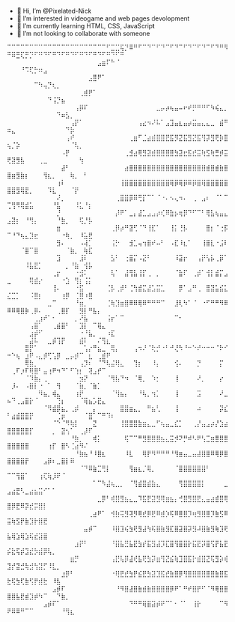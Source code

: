 - 👋 Hi, I’m @Pixelated-Nick
- 👀 I’m interested in videogame and web pages devolopment
- 🌱 I’m currently learning HTML, CSS, JavaScript
- 💞️ I’m not looking to collaborate with someone
<!---
Pixelated-Nick/Pixelated-Nick is a ✨ special ✨ repository because its `README.md` (this file) appears on your GitHub profile.
You can click the Preview link to take a look at your changes.
--->

⠉⠉⠉⠉⠉⠉⠉⠉⠉⠉⠉⠉⠉⠉⠉⠉⠉⠉⠉⠉⠉⠉⠋⣉⣉⢯⡙⠿⠛⠋⠉⠙⠉⠋⠙⠉⠋⠙⠉⠋⠙⠉⠋⠙⠉⠋⠙⠛⠻⠛⠿⣛⢏⡛⡙⠋⠛⠙⠋⠛⠙⠋⠛⠙⠋⠛⠙⠋⠛⠙⠋⠛⠙⠋⠛
⠀⠀⠀⠀⠀⠀⠀⠀⠀⠀⠀⠀⠀⠀⠀⠀⠀⠀⠀⠀⣠⣶⠏⠓⠈⠀⠀⠀⠀⠀⠀⠀⠀⠀⠀⠀⠀⠀⠀⠀⠀⠀⠀⠀⠀⠀⠀⠀⠀⠀⠀⠀⠘⠩⢏⡓⠶⣠⠀⠀⠀⠀⠀⠀⠀⠀⠀⠀⠀⠀⠀⠀⠀⠀⠀
⠀⠀⠀⠀⠀⠀⠀⠀⠀⠀⠀⠀⠀⠀⠀⠀⠀⠀⣠⣿⠟⠁⠀⠀⠀⠀⠀⠀⠀⠀⠀⠀⠀⠀⠀⠀⠀⠀⠀⠀⠀⠀⠀⠀⠀⠀⠀⠀⠀⠀⠀⠀⠀⠀⠀⠉⠳⢤⡙⢆⡀⠀⠀⠀⠀⠀⠀⠀⠀⠀⠀⠀⠀⠀⠀
⠀⠀⠀⠀⠀⠀⠀⠀⠀⠀⠀⠀⠀⠀⠀⠀⢀⣾⡟⠁⠀⠀⠀⠀⠀⠀⠀⠀⠀⠀⠀⠀⠀⠀⠀⠀⠀⠀⠀⠀⠀⠀⠀⠀⠀⠀⠀⠀⠀⠀⠀⠀⠀⠀⠀⠀⠀⠀⠙⢨⡙⣦⠀⠀⠀⠀⠀⠀⠀⠀⠀⠀⠀⠀⠀
⠀⠀⠀⠀⠀⠀⠀⠀⠀⠀⠀⠀⠀⠀⠀⢠⡿⠏⠀⠀⠀⠀⠀⠀⠀⠀⠀⠀⠀⠀⠀⠀⠀⣀⡤⡴⢦⣤⠤⠖⠞⡛⠛⠛⠋⠳⢮⣄⡀⠀⠀⠀⠀⠀⠀⠀⠀⠀⠀⠀⠙⠶⣣⡀⠀⠀⠀⠀⠀⠀⠀⠀⠀⠀⠀
⠀⠀⠀⠀⠀⠀⠀⠀⠀⠀⠀⠀⠀⠀⢠⡟⠁⠀⠀⠀⠀⠀⠀⠀⠀⠀⠀⠀⠀⢠⣔⠲⠜⠧⠁⣠⣹⣤⣆⣤⡴⣭⣤⣄⣄⣀⠀⣾⠛⠶⣄⠀⠀⠀⠀⠀⠀⠀⠀⠀⠀⠀⠙⡷⠀⠀⠀⠀⠀⠀⠀⠀⠀⠀⠀
⠀⠀⠀⠀⠀⠀⠀⠀⠀⠀⠀⠀⠀⢠⠞⠀⠀⠀⠀⠀⠀⠀⠀⠀⠀⠀⠀⢀⣶⠋⣈⣴⣾⣿⣿⣟⣯⡻⣝⣯⣻⣝⣯⢻⡽⣻⢟⡷⣿⢦⡈⡵⠀⠀⠀⠀⠀⠀⠀⠀⠀⠀⠀⠈⢧⡀⠀⠀⠀⠀⠀⠀⠀⠀⠀
⠀⠀⠀⠀⠀⠀⠀⠀⠀⠀⠀⠀⠠⡟⠀⠀⠀⠀⠀⠀⠀⠀⠀⠀⠀⠀⢀⣺⣴⢿⣻⣽⣾⣿⣿⣿⣿⣳⣽⣖⣯⣞⣭⢷⣫⢷⣛⡾⣭⢟⣽⣻⣧⠀⠀⠀⢀⣀⠀⠀⠀⠀⠀⠀⠀⢳⠀⠀⠀⠀⠀⠀⠀⠀⠀
⠀⠀⠀⠀⠀⠀⠀⠀⠀⠀⠀⠀⣼⠃⠀⠀⠀⠀⠀⠀⠀⠀⠀⠀⠀⠀⣴⣿⣿⣿⣿⣿⣿⣿⣿⣿⣿⣿⣿⣿⣿⣿⣿⣿⣾⣿⣾⣷⣿⣿⣶⣻⣷⡆⠀⠀⠀⢻⣆⡀⠀⠀⠀⢷⡀⠀⠃⠀⠀⠀⠀⠀⠀⠀⠀
⠀⠀⠀⠀⠀⠀⠀⠀⠀⠀⠀⢰⠇⠀⠀⠀⠀⠀⠀⠀⠀⠀⠀⠀⠀⢸⣿⣿⣿⣿⣿⣿⣿⣿⣿⣿⢿⡿⢿⡿⠿⡿⣿⢿⣿⣿⣿⣿⣿⣿⣿⣻⢿⣟⡀⠀⠀⠀⠹⣇⠀⠀⠀⠈⡟⠀⠀⠀⠀⠀⠀⠀⠀⠀⠀
⠀⠀⠀⠀⠀⠀⠀⠀⠀⠀⠀⠜⡀⠀⠀⠀⠀⠀⠀⠀⠀⠀⠀⠀⢀⣿⣿⡿⠿⢛⡏⠉⠁⠈⠐⠄⠢⢄⠲⠄⠀⢀⠀⣠⠆⠀⠈⠁⠉⢉⢻⠻⢿⣾⣥⠀⠀⠀⠀⠘⣧⠀⠀⠀⠸⣅⠘⡆⠀⠀⠀⠀⠀⠀⠀
⠀⠀⠀⠀⠀⠀⠀⠀⠀⠀⠀⡘⠀⠀⠀⠀⠀⠀⠀⠀⠀⠀⠀⠀⡼⠟⠁⣀⡄⣼⣁⣠⣠⡴⢎⠿⣷⡦⢶⡿⠙⠋⠉⠃⢿⣧⢦⣤⣄⣠⣽⡆⠀⠘⢻⡄⠀⠀⠀⠀⠘⣷⡀⠀⠀⢯⡘⡧⠀⠀⠀⠀⠀⠀⠀
⠀⠀⠀⠀⠀⠀⠀⠀⠀⠀⠀⣶⠀⠀⠀⠀⠀⠀⠀⠀⠀⠀⠀⢀⡿⡴⠛⣽⢋⠈⠙⢸⣏⠁⠀⠀⢸⡅⢘⡧⠀⠀⠀⠀⣿⡆⠈⢐⡯⠉⠘⠙⢦⣄⣹⣖⠀⠀⠀⠀⠀⠐⢷⡀⠀⠸⣥⣟⠀⠀⠀⠀⠀⠀⠀
⠀⠀⠀⠀⠀⠀⠀⠀⠀⠀⠀⣻⠄⠀⠀⠀⠠⢼⡁⠀⠀⠀⠀⢨⡓⠀⠀⣺⣁⢤⢲⣿⠞⠤⠃⠀⠠⣏⠸⣆⠁⠀⠀⢸⣿⣇⠐⣨⠇⠀⠀⠀⠈⣿⠉⣿⠀⠀⠀⠀⠀⠀⠈⣷⡀⠀⢷⣏⠀⠀⠀⠀⠀⠀⠀
⠀⠀⠀⠀⠀⠀⠀⠀⠀⠀⠀⣹⠀⠀⠀⠀⣸⠇⠀⠀⠀⠀⠀⣣⠃⠀⢐⣿⡍⠠⣝⠃⠀⠀⠀⠀⠀⠸⣽⡖⠀⠀⢠⡟⢣⡧⢀⡿⠁⠀⠀⠀⠀⠸⣧⣟⡁⠀⠀⠀⠀⠀⡀⠘⣷⠀⢺⡧⠀⠀⠀⠀⠀⠀⠀
⠀⠀⠀⠀⠀⠀⠀⠀⠀⠀⢀⡖⠀⠀⠀⠐⣺⠅⠀⠀⠀⠀⠀⢧⠁⠀⣼⢻⣧⢸⡏⢀⠀⡀⠀⠀⠀⠈⣷⠏⠀⢀⡾⠁⢺⡇⣾⡍⣠⣀⠀⠀⠀⠀⢿⣾⡔⠀⠀⠀⠀⠐⣱⠀⢻⡆⢨⡅⠀⠀⠀⠀⠀⠀⠀
⠀⠀⠀⠀⠀⠀⠀⠀⠀⠀⢸⠄⠀⠀⠀⠐⣯⠀⠀⠀⠀⠀⢈⡧⢀⡾⠃⢈⢳⣾⣍⣼⣡⣭⣁⠀⠀⠀⡿⠁⣠⠛⢀⠀⣿⣽⣥⣮⣅⣌⣉⡁⠀⠀⠨⣿⡆⠀⠀⠀⠀⢰⡿⠀⢈⣿⠰⣿⠀⠀⠀⠀⠀⠀⠀
⠀⠀⠀⠀⠀⠀⠀⠀⠀⣀⠉⠀⠀⠀⠀⠘⣶⡀⠀⠀⠀⠀⢈⢷⣹⣶⣿⠿⠿⢿⠿⠛⠛⠛⠉⠀⠀⣸⢇⠳⠁⠈⠀⠐⠋⠛⠛⠻⠿⠿⠿⢿⣿⡷⢀⡿⠄⠀⠀⠀⢀⣿⡏⠀⠀⣻⡇⠛⣧⡄⠀⠀⠀⠀⠀
⠀⠀⠀⠀⠀⠀⢀⣰⠞⠁⠂⠀⠀⠀⠀⡀⠜⣧⠀⠀⠀⠀⢨⡖⠁⠉⠀⠀⠀⠀⠀⠀⠀⠀⠀⠀⠀⠉⠂⠀⠀⠀⠀⠀⠀⠀⠀⠀⠀⠀⠀⠀⠀⠀⢠⣿⠁⠀⠀⢀⣾⣿⠃⠀⠀⣹⡇⠀⠉⢿⣄⠀⠀⠀⠀
⠀⠀⠀⠀⠀⣰⡾⠋⠀⠀⠀⠀⠀⠀⠀⠀⠐⠘⣧⡀⠀⠀⠰⣏⠀⠀⠀⠀⠀⠀⠀⠀⠀⠀⠀⠀⠀⠀⠀⠀⠀⠀⠀⠀⠀⠀⠀⠀⠀⠀⠀⠀⠀⠀⣼⠧⠀⠀⣀⡾⢹⡟⠀⠀⠀⣾⠇⠀⠀⠌⢻⣆⠀⠀⠀
⠀⠀⠀⠀⣿⡟⠁⠀⠀⠀⠀⠀⠀⠀⠀⠀⠀⢡⡔⠛⣦⣀⠀⢿⡄⠀⠀⠀⢠⠲⠜⠈⢗⡚⠐⠃⠚⢜⠳⠘⠒⠑⠞⠒⠒⠒⠈⠗⠊⠒⠑⢦⠀⣰⠟⠠⣄⡾⢋⢡⡿⠀⣀⡤⡾⠉⠀⣆⠀⢀⣾⠟⠀⠀⠀
⠀⠀⠀⠀⢿⣷⡀⠀⠀⠀⠀⠀⠀⠀⠀⠀⢠⡹⠆⠀⠈⠙⢧⣬⢿⣄⠀⠀⢹⡆⠀⠀⠸⡄⠀⠀⠀⢪⠄⠀⠀⠀⡙⠀⠀⠀⠀⡍⠀⠀⢀⠏⡰⠏⢿⣿⠃⣤⢰⠟⠲⠙⠁⠋⢱⡆⠀⢽⣠⡞⠉⠀⠀⠀⠀
⠀⠀⠀⠀⠈⠹⣷⡄⢀⠀⠀⠀⠀⠀⠀⠀⣲⡝⠀⠀⠀⠀⠈⢻⣧⠙⠲⠀⠈⢿⡀⠀⠱⡂⠀⠀⠀⢸⠀⠀⠀⠀⠜⡀⠀⠀⠀⡔⠀⠀⡸⠄⠀⠠⣿⡇⠐⠀⠁⠀⢻⠀⠀⠀⠈⣷⡀⠈⣷⡁⠀⠀⠀⠀⠀
⠀⠀⠀⠀⠀⠀⠀⠻⣦⡀⢾⣄⠀⠀⠀⢰⡟⠀⠀⠀⠀⠀⠀⠈⢻⣦⡄⠀⠀⠘⢧⡀⢲⡁⠀⠀⠀⢸⠀⠀⠀⠀⣩⠀⠀⠀⠀⠜⣀⠦⠙⢀⣠⣿⡗⠈⠀⠀⠀⠀⢙⡆⠀⠀⠀⠈⢿⣦⡡⣟⣄⠀⠀⠀⠀
⠀⠀⠀⠀⠀⠀⠀⠀⠈⠻⣾⡿⣦⡀⢀⡾⠀⠀⠀⡄⠀⠀⠀⠀⠀⣿⣿⣶⣄⡀⠀⠛⣦⢃⠀⠀⠀⢸⠀⠀⠀⠀⠴⠀⠀⠀⠀⡽⣎⠃⣴⣾⣿⣿⡟⠀⠀⠀⠀⠀⢈⡶⠀⠀⠀⠀⠈⣿⠁⠉⠛⠹⠆⠀⠀
⠀⠀⠀⠀⠀⠀⠀⠀⠀⠀⠈⠑⠈⠻⢷⡇⠀⠀⠀⣝⠀⠀⠀⠀⠀⢸⣿⣿⣿⣷⣶⣄⣀⠋⢦⣤⣀⣎⡁⠀⠀⢀⡜⣤⣠⡴⡜⣱⣴⣿⣿⣿⣿⣿⡏⠀⠀⠀⠀⡀⠀⣽⢢⠁⠀⢀⡼⠏⠀⠀⠀⠀⠀⠀⠀
⠀⠀⠀⠀⠀⠀⠀⠀⠀⠀⠀⠀⠀⠀⠘⣷⡀⠀⠀⢾⡅⠀⠀⠀⠀⠀⢯⠉⠉⠛⣻⣿⣿⣿⣦⣄⣭⡺⠝⡛⠾⠣⠟⢣⣉⣶⣿⣿⣿⣿⣿⣿⣿⣿⠀⠀⠀⠀⢰⡏⠀⣿⠣⢈⣴⠻⠌⠀⠀⠀⠀⠀⠀⠀⠀
⠀⠀⠀⠀⠀⠀⠀⠀⠀⠀⠀⠀⠀⠀⠀⠘⣷⣦⠘⠸⣿⣆⠀⠀⠀⠀⠸⣇⠀⠀⢿⡟⠻⠛⠛⠛⠘⢻⣶⣤⣀⣤⣼⣿⣿⠿⢿⡿⣿⣿⣿⣿⣿⡟⠀⠀⠀⣠⡿⠆⣀⣿⡇⠿⠀⠀⠀⠀⠀⠀⠀⠀⠀⠀⠀
⠀⠀⠀⠀⠀⠀⠀⠀⠀⠀⠀⠀⠀⠀⠀⠀⠈⠙⠿⣷⣉⢛⡇⠀⠀⠀⠀⢻⣶⣆⡈⢿⡀⠀⠀⠀⠀⠈⣿⣿⣿⣿⣿⣿⠃⠀⠀⠀⠀⠉⠉⢻⣿⠁⠀⠀⢰⢏⢷⡸⠟⠈⠀⠀⠀⠀⠀⠀⠀⠀⠀⠀⠀⠀⠀
⠀⠀⠀⠀⠀⠀⠀⠀⠀⠀⠀⠀⠀⠀⠀⠀⠀⠀⠀⠁⠉⠳⣼⢦⣀⡀⠀⠈⢻⣾⣿⣾⣷⣄⠀⠀⠀⠀⢻⣿⣿⣿⣿⡇⠀⠀⠀⠀⣀⣠⣴⣟⠣⣀⣴⣦⣭⠊⠁⠁⠀⠀⠀⠀⠀⠀⠀⠀⠀⠀⠀⠀⠀⠀⠀
⠀⠀⠀⠀⠀⠀⠀⠀⠀⠀⠀⠀⠀⠀⠀⠀⠀⠀⠀⠀⣀⡿⠃⢾⣿⣻⣦⣄⣀⠹⣯⣟⣽⣻⢿⣶⣦⡄⢚⣿⣻⣿⣟⣄⣤⣴⣾⣿⢿⣿⡿⣟⠿⡽⣞⡭⣿⡇⠀⠀⠀⠀⠀⠀⠀⠀⠀⠀⠀⠀⠀⠀⠀⠀⠀
⠀⠀⠀⠀⠀⠀⠀⠀⠀⠀⠀⠀⠀⠀⠀⠀⠀⠀⢀⣴⠟⠁⠀⢺⣷⢭⣻⢽⡻⢿⣞⡿⣟⠿⣾⡱⢯⠿⣿⣿⡹⢶⣻⣿⣿⡹⣷⣫⠿⣭⢷⣫⡟⣷⣹⡗⣿⣟⠀⠀⠀⠀⠀⠀⠀⠀⠀⠀⠀⠀⠀⠀⠀⠀⠀
⠀⠀⠀⠀⠀⠀⠀⠀⠀⠀⠀⠀⠀⠀⠀⠀⠀⣤⡾⠉⠀⠀⠀⠸⣿⣹⢮⣳⢟⣻⣼⢳⢯⣿⣷⣻⣏⣿⣽⣿⡽⣻⠼⣿⣷⣻⢷⣹⢟⣧⢿⣱⢿⣱⢯⣞⣽⣿⠀⠀⠀⠀⠀⠀⠀⠀⠀⠀⠀⠀⠀⠀⠀⠀⠀
⠀⠀⠀⠀⠀⠀⠀⠀⠀⠀⠀⠀⠀⠀⠀⣰⡟⠃⠀⠀⠀⠀⠀⠘⣿⣧⣛⣧⣟⣳⡞⣯⣻⣼⡹⣏⣿⢻⣿⣿⡗⣯⣟⡽⣿⢫⡟⣧⣟⡮⣗⢯⡾⣹⣞⡳⣾⡿⢧⡀⠀⠀⠀⠀⠀⠀⠀⠀⠀⠀⠀⠀⠀⠀⠀
⠀⠀⠀⠀⠀⠀⠀⠀⠀⠀⠀⠀⠀⠀⣶⡛⠀⠀⠀⠀⠀⠀⠀⢠⣟⢧⡿⣼⢞⣧⢟⣳⡽⣶⢻⣝⣮⢷⣹⣿⣯⡗⣾⣿⣝⢯⣻⡵⢾⣹⡞⣽⣚⢷⣺⢳⣽⡋⠸⣇⡀⠀⠀⠀⠀⠀⠀⠀⠀⠀⠀⠀⠀⠀⠀
⠀⠀⠀⠀⠀⠀⠀⠀⠀⠀⠀⠀⣰⡿⠃⠀⠀⠀⠀⠀⠀⠀⠀⠐⢿⣟⣞⣳⡟⣮⣟⣳⣽⣹⣯⣞⣷⣿⡿⢻⣿⣿⣿⣿⣿⣿⣷⣿⣯⣗⢯⣳⢏⣷⢫⡟⣾⣗⠀⠸⣧⠀⠀⠀⠀⠀⠀⠀⠀⠀⠀⠀⠀⠀⠀
⠀⠀⠀⠀⠀⠀⠀⠀⠀⠀⣠⡾⠏⠀⠀⠀⠀⠀⠀⠀⠀⠀⠀⠀⠘⠻⣿⣼⣿⣷⣾⣷⣿⣿⣿⣿⡿⠟⠁⠛⠞⣿⡟⠋⠈⠻⢿⣿⣿⣿⣿⣧⣟⣾⣹⡾⠳⠉⠀⠀⠙⣷⡀⠀⠀⠀⠀⠀⠀⠀⠀⠀⠀⠀⠀
⠀⠀⠀⠀⠀⠀⠀⠀⣠⡾⠏⠁⠀⠀⠀⠀⠀⠀⠀⠀⠀⠀⠀⠀⠀⠀⠀⠙⠛⠛⢿⣿⣽⡾⠟⠉⠁⠂⠈⠁⠀⢸⡗⠀⠀⠀⠀⠉⠻⠟⠿⠿⠛⠉⠉⠀⠀⠀⠀⠀⠀⠘⢻⣆⠀⠀⠀⠀⠀⠀⠀⠀⠀⠀⠀
